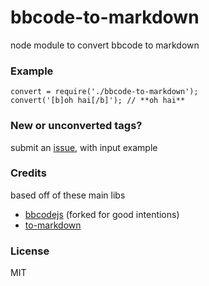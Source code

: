 bbcode-to-markdown
==================

node module to convert bbcode to markdown

### Example

```
convert = require('./bbcode-to-markdown');
convert('[b]oh hai[/b]'); // **oh hai**

```

### New or unconverted tags?
submit an [issue](https://github.com/akhoury/bbcode-to-markdown/issues), with input example

### Credits
based off of these main libs
- [bbcodejs](https://github.com/akhoury/bbcodejs) (forked for good intentions)
- [to-markdown](https://github.com/domchristie/to-markdown)

### License
MIT
